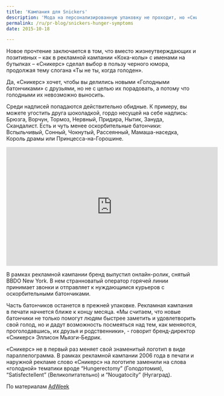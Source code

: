 ```yaml
---
title: 'Кампания для Snickers'
description: 'Мода на персонализированную упаковку не проходит, но «Сникерс» придает ей новое прочтение, заменив название бренда на обертке батончиков на один из 21 признаков голода.'
permalink: /ru/pr-blog/snickers-hunger-symptoms
date: 2015-10-18

---
```


Новое прочтение заключается в том, что вместо жизнеутверждающих и позитивных – как в рекламной кампании «Кока-колы» с именами на бутылках – «Сникерс» сделал выбор в пользу черного юмора, продолжая тему слогана «Ты не ты, когда голоден».

Да, «Сникерс» хочет, чтобы вы делились новыми «Голодными батончиками» с друзьями, но не с целью их порадовать, а потому что голодными их невозможно выносить.

Среди надписей попадаются действительно обидные. К примеру, вы можете угостить друга шоколадкой, гордо несущей на себе надпись: Брюзга, Ворчун, Тормоз, Нервный, Придира, Нытик, Зануда, Скандалист. Есть и чуть менее оскорбительные батончики: Вспыльчивый, Сонный, Чокнутый, Рассеянный, Мамаша-наседка, Король драмы или Принцесса-на-Горошине.

<iframe width="560" height="315" src="https://www.youtube.com/embed/7dvBuYZf_WA" frameborder="0" allowfullscreen></iframe>

В рамках рекламной кампании бренд выпустил онлайн-ролик, снятый BBDO New York. В нем странноватый оператор горячей линии принимает звонки и отправляет к нуждающимся курьеров с оскорбительными батончиками.

Часть батончиков останется в прежней упаковке. Рекламная кампания в печати начнется ближе к концу месяца. «Мы считаем, что новые батончики не только помогут людям быстрее заметить и удовлетворить свой голод, но и дадут возможность посмеяться над тем, как меняются, проголодавшись, их друзья и родственники», - говорит бренд-директор «Сникерс» Эллисон Мьязги-Бедрик.

«Сникерс» не в первый раз меняет свой знаменитый логотип в виде параллелограмма. В рамках рекламной кампании 2006 года в печати и наружной рекламе слово «Сникерс» на логотипе заменили на слова «голодной» тематики вроде “Hungerectomy” (Голодотомия), “Satisfectellent” (Великопитательно) и “Nougatocity” (Нугаград).

По материалам <a href="https://www.adweek.com/adfreak/snickers-swaps-out-its-brand-name-hunger-symptoms-painfully-honest-packaging-167061">AdWeek</a>

